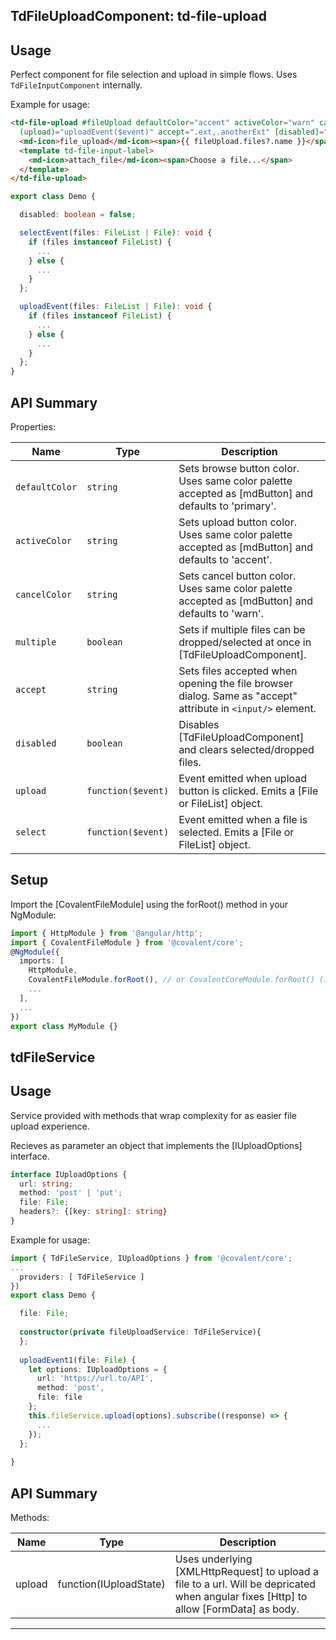 ## TdFileUploadComponent: td-file-upload

## Usage

Perfect component for file selection and upload in simple flows. Uses `TdFileInputComponent` internally.

Example for usage:

```html
<td-file-upload #fileUpload defaultColor="accent" activeColor="warn" cancelColor="primary" (select)="selectEvent($event)"
  (upload)="uploadEvent($event)" accept=".ext,.anotherExt" [disabled]="disabled" multiple>
  <md-icon>file_upload</md-icon><span>{{ fileUpload.files?.name }}</span>
  <template td-file-input-label>
    <md-icon>attach_file</md-icon><span>Choose a file...</span>
  </template>
</td-file-upload>
```
 
```typescript
export class Demo {

  disabled: boolean = false;

  selectEvent(files: FileList | File): void {
    if (files instanceof FileList) {
      ...
    } else {
      ...
    }
  };

  uploadEvent(files: FileList | File): void {
    if (files instanceof FileList) {
      ...
    } else {
      ...
    }
  };
} 
```

## API Summary

Properties:

| Name | Type | Description |
| --- | --- | --- |
| `defaultColor` | `string` | Sets browse button color. Uses same color palette accepted as [mdButton] and defaults to 'primary'.
| `activeColor` | `string` | Sets upload button color. Uses same color palette accepted as [mdButton] and defaults to 'accent'.
| `cancelColor` | `string` | Sets cancel button color. Uses same color palette accepted as [mdButton] and defaults to 'warn'.
| `multiple` | `boolean` | Sets if multiple files can be dropped/selected at once in [TdFileUploadComponent].
| `accept` | `string` | Sets files accepted when opening the file browser dialog. Same as "accept" attribute in `<input/>` element.
| `disabled` | `boolean` | Disables [TdFileUploadComponent] and clears selected/dropped files.
| `upload` | `function($event)` | Event emitted when upload button is clicked. Emits a [File or FileList] object.
| `select` | `function($event)` | Event emitted when a file is selected. Emits a [File or FileList] object.

## Setup

Import the [CovalentFileModule] using the forRoot() method in your NgModule:

```typescript
import { HttpModule } from '@angular/http';
import { CovalentFileModule } from '@covalent/core';
@NgModule({
  imports: [
    HttpModule,
    CovalentFileModule.forRoot(), // or CovalentCoreModule.forRoot() (included inside of it)
    ...
  ],
  ...
})
export class MyModule {}
```

## tdFileService

## Usage

Service provided with methods that wrap complexity for as easier file upload experience.

Recieves as parameter an object that implements the [IUploadOptions] interface.

```typescript
interface IUploadOptions { 
  url: string; 
  method: 'post' | 'put'; 
  file: File;
  headers?: {[key: string]: string} 
}
```

Example for usage:

```typescript
import { TdFileService, IUploadOptions } from '@covalent/core';
...
  providers: [ TdFileService ]
})
export class Demo {

  file: File;
  
  constructor(private fileUploadService: TdFileService){ 
  };
  
  uploadEvent1(file: File) {    
    let options: IUploadOptions = {
      url: 'https://url.to/API',
      method: 'post',
      file: file
    };    
    this.fileService.upload(options).subscribe((response) => {
      ...
    });
  };
  
}
```

## API Summary

Methods:

| Name | Type | Description |
| --- | --- | --- |
| upload | function(IUploadState) | Uses underlying [XMLHttpRequest] to upload a file to a url. Will be depricated when angular fixes [Http] to allow [FormData] as body.


---